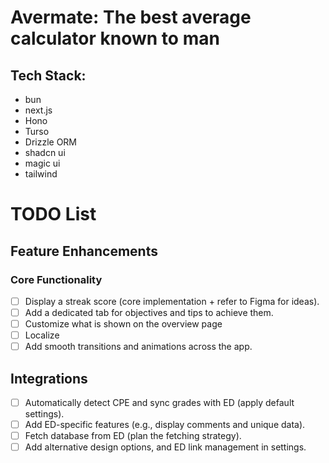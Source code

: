 # Avermate: The best average calculator known to man

## Tech Stack:

- bun
- next.js
- Hono
- Turso
- Drizzle ORM
- shadcn ui
- magic ui
- tailwind


# TODO List

## Feature Enhancements
### Core Functionality
- [ ] Display a streak score (core implementation + refer to Figma for ideas).
- [ ] Add a dedicated tab for objectives and tips to achieve them.
- [ ] Customize what is shown on the overview page
- [ ] Localize
- [ ] Add smooth transitions and animations across the app.

## Integrations
- [ ] Automatically detect CPE and sync grades with ED (apply default settings).
- [ ] Add ED-specific features (e.g., display comments and unique data).
- [ ] Fetch database from ED (plan the fetching strategy).
- [ ] Add alternative design options, and ED link management in settings.